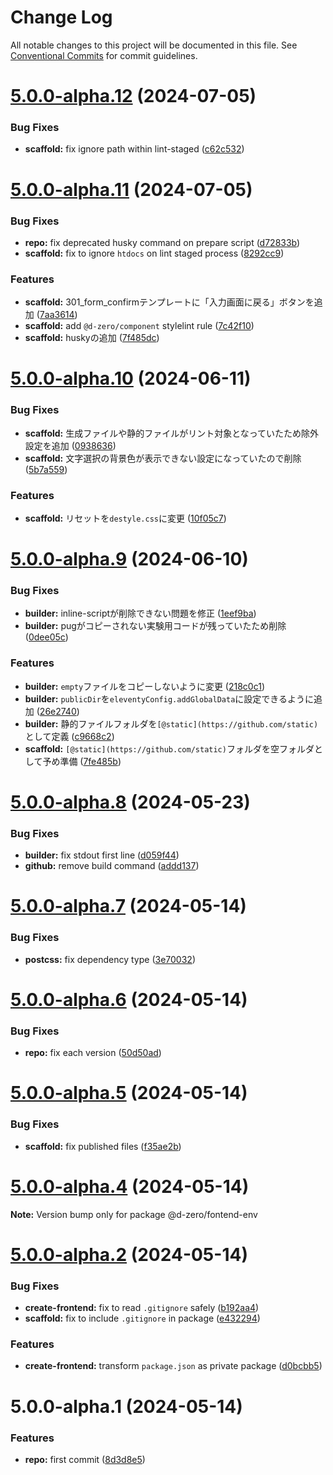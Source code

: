 # Change Log

All notable changes to this project will be documented in this file.
See [Conventional Commits](https://conventionalcommits.org) for commit guidelines.

# [5.0.0-alpha.12](https://github.com/d-zero-dev/frontend-env/compare/v5.0.0-alpha.11...v5.0.0-alpha.12) (2024-07-05)

### Bug Fixes

- **scaffold:** fix ignore path within lint-staged ([c62c532](https://github.com/d-zero-dev/frontend-env/commit/c62c5327bd7f142960950fbe4300905301d34a6f))

# [5.0.0-alpha.11](https://github.com/d-zero-dev/frontend-env/compare/v5.0.0-alpha.10...v5.0.0-alpha.11) (2024-07-05)

### Bug Fixes

- **repo:** fix deprecated husky command on prepare script ([d72833b](https://github.com/d-zero-dev/frontend-env/commit/d72833bcc90cdf3abb649a5e865551fadccf72ee))
- **scaffold:** fix to ignore `htdocs` on lint staged process ([8292cc9](https://github.com/d-zero-dev/frontend-env/commit/8292cc90098076ad613c33162610e8536bd89ff7))

### Features

- **scaffold:** 301_form_confirmテンプレートに「入力画面に戻る」ボタンを追加 ([7aa3614](https://github.com/d-zero-dev/frontend-env/commit/7aa3614ffd8f1e7cebe64c97428c0d830f9abb70))
- **scaffold:** add `@d-zero/component` stylelint rule ([7c42f10](https://github.com/d-zero-dev/frontend-env/commit/7c42f10fc01edf42082844c5334447025cc81bda))
- **scaffold:** huskyの追加 ([7f485dc](https://github.com/d-zero-dev/frontend-env/commit/7f485dcb28cfaf5ff78eec9e93bcd0a56ff52b95))

# [5.0.0-alpha.10](https://github.com/d-zero-dev/frontend-env/compare/v5.0.0-alpha.9...v5.0.0-alpha.10) (2024-06-11)

### Bug Fixes

- **scaffold:** 生成ファイルや静的ファイルがリント対象となっていたため除外設定を追加 ([0938636](https://github.com/d-zero-dev/frontend-env/commit/0938636ec260337914eaa4d0ab98aead709164fc))
- **scaffold:** 文字選択の背景色が表示できない設定になっていたので削除 ([5b7a559](https://github.com/d-zero-dev/frontend-env/commit/5b7a559adb103a868901cfe7ab8dc7ef2f5d5e12))

### Features

- **scaffold:** リセットを`destyle.css`に変更 ([10f05c7](https://github.com/d-zero-dev/frontend-env/commit/10f05c79f54b41114c3d26194ad1ba84b15fd61d))

# [5.0.0-alpha.9](https://github.com/d-zero-dev/frontend-env/compare/v5.0.0-alpha.8...v5.0.0-alpha.9) (2024-06-10)

### Bug Fixes

- **builder:** inline-scriptが削除できない問題を修正 ([1eef9ba](https://github.com/d-zero-dev/frontend-env/commit/1eef9ba083aed28ebf19a5d237b413765f8e7fc8))
- **builder:** pugがコピーされない実験用コードが残っていたため削除 ([0dee05c](https://github.com/d-zero-dev/frontend-env/commit/0dee05ca3881e66c3640ccbb6dd3d2dcbf36ca70))

### Features

- **builder:** `empty`ファイルをコピーしないように変更 ([218c0c1](https://github.com/d-zero-dev/frontend-env/commit/218c0c160dfe0de6952d58a960fb37292a17ad9a))
- **builder:** `publicDir`を`eleventyConfig.addGlobalData`に設定できるように追加 ([26e2740](https://github.com/d-zero-dev/frontend-env/commit/26e2740c8df32cc60cb4e407fe4cfc20919a7e5a))
- **builder:** 静的ファイルフォルダを`[@static](https://github.com/static)`として定義 ([c9668c2](https://github.com/d-zero-dev/frontend-env/commit/c9668c2f6b5de991e3fec5fbf684c27b264a52ed))
- **scaffold:** `[@static](https://github.com/static)`フォルダを空フォルダとして予め準備 ([7fe485b](https://github.com/d-zero-dev/frontend-env/commit/7fe485b2ef4d5a13e23e494c1d2c5422ef3fdc3b))

# [5.0.0-alpha.8](https://github.com/d-zero-dev/frontend-env/compare/v5.0.0-alpha.7...v5.0.0-alpha.8) (2024-05-23)

### Bug Fixes

- **builder:** fix stdout first line ([d059f44](https://github.com/d-zero-dev/frontend-env/commit/d059f4479f34378d2ed260d270b10552f4ef6e97))
- **github:** remove build command ([addd137](https://github.com/d-zero-dev/frontend-env/commit/addd137c54d593a73c045eadd743e36263f227eb))

# [5.0.0-alpha.7](https://github.com/d-zero-dev/frontend-env/compare/v5.0.0-alpha.6...v5.0.0-alpha.7) (2024-05-14)

### Bug Fixes

- **postcss:** fix dependency type ([3e70032](https://github.com/d-zero-dev/frontend-env/commit/3e70032d86f376cc08ec17ec00f5a1c7019d773a))

# [5.0.0-alpha.6](https://github.com/d-zero-dev/frontend-env/compare/v5.0.0-alpha.5...v5.0.0-alpha.6) (2024-05-14)

### Bug Fixes

- **repo:** fix each version ([50d50ad](https://github.com/d-zero-dev/frontend-env/commit/50d50adc605b700389e2945d03b72c5c4a00495a))

# [5.0.0-alpha.5](https://github.com/d-zero-dev/frontend-env/compare/v5.0.0-alpha.4...v5.0.0-alpha.5) (2024-05-14)

### Bug Fixes

- **scaffold:** fix published files ([f35ae2b](https://github.com/d-zero-dev/frontend-env/commit/f35ae2b9c46f14efda206acf518d10bd3b4a582f))

# [5.0.0-alpha.4](https://github.com/d-zero-dev/frontend-env/compare/v5.0.0-alpha.2...v5.0.0-alpha.4) (2024-05-14)

**Note:** Version bump only for package @d-zero/fontend-env

# [5.0.0-alpha.2](https://github.com/d-zero-dev/frontend-env/compare/v5.0.0-alpha.1...v5.0.0-alpha.2) (2024-05-14)

### Bug Fixes

- **create-frontend:** fix to read `.gitignore` safely ([b192aa4](https://github.com/d-zero-dev/frontend-env/commit/b192aa4655413b75ee8830163198f016754277c9))
- **scaffold:** fix to include `.gitignore` in package ([e432294](https://github.com/d-zero-dev/frontend-env/commit/e43229418c0cd7c97100bc421fb277dd53883284))

### Features

- **create-frontend:** transform `package.json` as private package ([d0bcbb5](https://github.com/d-zero-dev/frontend-env/commit/d0bcbb57ecb06d850e826b3fb43781aa6716f1e3))

# 5.0.0-alpha.1 (2024-05-14)

### Features

- **repo:** first commit ([8d3d8e5](https://github.com/d-zero-dev/frontend-env/commit/8d3d8e54ba047d5431b958d7f28af026357a4886))
